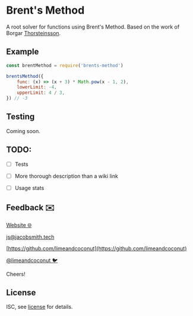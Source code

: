# Brent's Method
A root solver for functions using Brent's Method. Based on the work of Borgar [Thorsteinsson](https://gist.github.com/borgar/3317728).


## Example
```js
const brentMethod = require('brents-method')

brentsMethod({
    func: (x) => (x + 3) * Math.pow(x - 1, 2),
    lowerLimit: -4,
    upperLimit: 4 / 3,
}) // -3
```

## Testing
Coming soon.

## TODO:

- [ ] Tests
- [ ] More thorough description than a wiki link
- [ ] Usage stats


## Feedback ✉️

[Website 🌐](https://jacobsmith.tech)

[js@jacobsmith.tech](mailto:js@jacobsmith.tech)

[https://github.com/limeandcoconut](https://github.com/limeandcoconut)

[@limeandcoconut 🐦](https://twitter.com/limeandcoconut)

Cheers!

## License

ISC, see [license](./license) for details.


